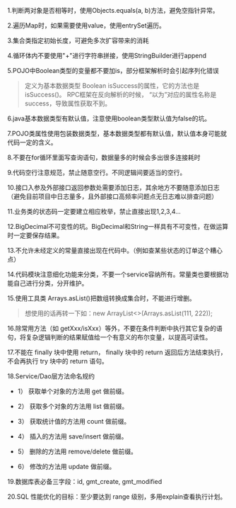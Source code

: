 1.判断两对象是否相等时，使用Objects.equals(a, b)方法，避免空指针异常。

2.遍历Map时，如果需要使用value，使用entrySet遍历。

3.集合类指定初始长度，可避免多次扩容带来的消耗

4.循环体内不要使用"+"进行字符串拼接，使用StringBuilder进行append

5.POJO中Boolean类型的变量都不要加is，部分框架解析时会引起序列化错误

> 定义为基本数据类型 Boolean isSuccess的属性，它的方法也是 isSuccess()。 RPC框架在反向解析的时候， “以为”对应的属性名称是 success，导致属性获取不到。

6.java基本数据类型有默认值，注意使用boolean类型默认值为false的坑。

7.POJO类属性使用包装数据类型，基本数据类型都有默认值，默认值本身可能就代码一定的含义。

8.不要在for循环里面写查询语句，数据量多的时候会多出很多连接耗时

9.代码空行注意规范，禁止随意空行。不同逻辑间要适当的空行。

10.接口入参及外部接口返回参数处需要添加日志，其余地方不要随意添加日志（避免目前项目中日志量多，且外部接口高频率问题点无日志难以排查问题）

11.业务类的状态码一定要建立相应枚举，禁止直接出现1,2,3,4...

12.BigDecimal不可变性的坑。BigDecimal和String一样具有不可变性，在做运算时一定要保存结果。

13.不允许未经定义的常量直接出现在代码中。（例如查某些状态的订单这个糟心点）

14.代码模块注意细化功能来分类，不要一个service容纳所有。常量类也要根据功能自己进行分类，分开维护。

15.使用工具类 Arrays.asList()把数组转换成集合时，不能进行增删。

> 想使用的话再转一下如：new ArrayList<>(Arrays.asList(111, 222));

16.除常用方法（如 getXxx/isXxx）等外，不要在条件判断中执行其它复杂的语句，将复杂逻辑判断的结果赋值给一个有意义的布尔变量，以提高可读性。

17.不能在 finally 块中使用 return， finally 块中的 return 返回后方法结束执行，不会再执行 try 块中的 return 语句。

18.Service/Dao层方法命名规约

+ 1） 获取单个对象的方法用 get 做前缀。 

+ 2） 获取多个对象的方法用 list 做前缀。 

+ 3） 获取统计值的方法用 count 做前缀。 

+ 4） 插入的方法用 save/insert 做前缀。 

+ 5） 删除的方法用 remove/delete 做前缀。 

+ 6） 修改的方法用 update 做前缀。

19.数据库表必备三字段：id, gmt_create, gmt_modified

20.SQL 性能优化的目标：至少要达到 range 级别，多用explain查看执行计划。